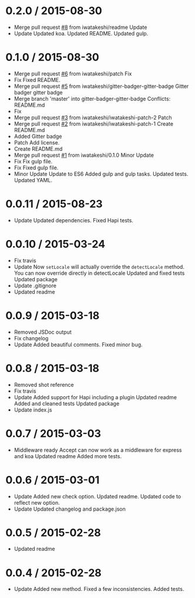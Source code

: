 0.2.0 / 2015-08-30
==================

  * Merge pull request [#8](https://github.com/iwatakeshi/gengojs-accept/issues/8) from iwatakeshi/readme
    Update
  * Update
    Updated koa.
    Updated README.
    Updated gulp.

0.1.0 / 2015-08-30
==================

  * Merge pull request [#6](https://github.com/iwatakeshi/gengojs-accept/issues/6) from iwatakeshi/patch
    Fix
  * Fix
    Fixed README.
  * Merge pull request [#5](https://github.com/iwatakeshi/gengojs-accept/issues/5) from iwatakeshi/gitter-badger-gitter-badge
    Gitter badger gitter badge
  * Merge branch 'master' into gitter-badger-gitter-badge
    Conflicts:
    README.md
  * Fix
  * Merge pull request [#3](https://github.com/iwatakeshi/gengojs-accept/issues/3) from iwatakeshi/iwatakeshi-patch-2
    Patch
  * Merge pull request [#2](https://github.com/iwatakeshi/gengojs-accept/issues/2) from iwatakeshi/iwatakeshi-patch-1
    Create README.md
  * Added Gitter badge
  * Patch
    Add license.
  * Create README.md
  * Merge pull request [#1](https://github.com/iwatakeshi/gengojs-accept/issues/1) from iwatakeshi/0.1.0
    Minor Update
  * Fix
    Fix gulp file.
  * Fix
    Fixed gulp file.
  * Minor Update
    Update to ES6
    Added gulp and gulp tasks.
    Updated tests.
    Updated YAML.

0.0.11 / 2015-08-23
===================

  * Update
    Updated dependencies.
    Fixed Hapi tests.

0.0.10 / 2015-03-24
===================

  * Fix travis
  * Update
    Now `setLocale` will actually override the `detectLocale` method.
    You can now override directly in detectLocale
    Updated and fixed tests
    Updated package
  * Update .gitignore
  * Updated readme

0.0.9 / 2015-03-18
==================

  * Removed JSDoc output
  * Fix changelog
  * Update
    Added beautiful comments.
    Fixed minor bug.

0.0.8 / 2015-03-18
==================

  * Removed shot reference
  * Fix travis
  * Update
    Added support for Hapi including a plugin
    Updated readme
    Added and cleaned tests
    Updated package
  * Update index.js

0.0.7 / 2015-03-03
==================

  * Middleware ready
    Accept can now work as a middleware for express and koa
    Updated readme
    Added more tests.

0.0.6 / 2015-03-01
==================

  * Update
    Added new check option.
    Updated readme.
    Updated code to reflect new option.
  * Update
    Updated changelog and package.json

0.0.5 / 2015-02-28
==================

  * Updated readme

0.0.4 / 2015-02-28
==================

  * Update
    Added new method.
    Fixed a few inconsistencies.
    Added tests.